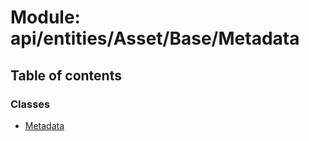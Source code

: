 # Module: api/entities/Asset/Base/Metadata

## Table of contents

### Classes

- [Metadata](../wiki/api.entities.Asset.Base.Metadata.Metadata)
